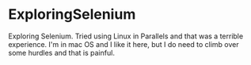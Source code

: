 # ExploringSelenium

Exploring Selenium. Tried using Linux in Parallels and that was a terrible experience. I'm in mac OS and I like it here, but I do need to climb over some hurdles and that is painful.
